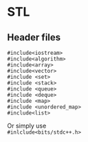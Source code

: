 # STL

## Header files
`#include<iostream>`<br>
`#include<algorithm>`<br>
`#include<array>`<br>
`#include<vector>`<br>
`#include <set>`<br>
`#include <stack>`<br>
`#include <queue>`<br>
`#include <deque>`<br>
`#include <map>`<br>
`#include <unordered_map>`<br>
`#include<list>`<br>

Or simply use <br>
`#inlclude<bits/stdc++.h>`


